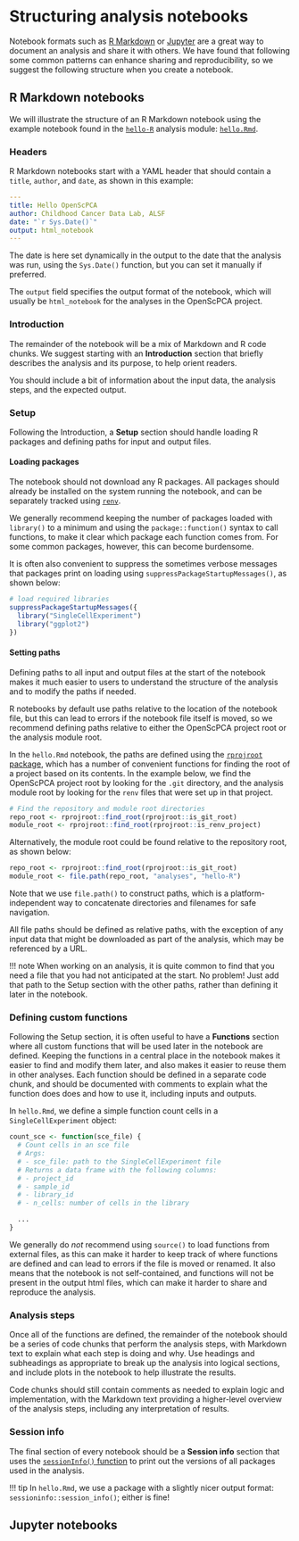 # Structuring analysis notebooks

Notebook formats such as [R Markdown](https://rmarkdown.rstudio.com/index.html) or [Jupyter](https://jupyter-notebook.readthedocs.io/en/latest/) are a great way to document an analysis and share it with others.
We have found that following some common patterns can enhance sharing and reproducibility, so we suggest the following structure when you create a notebook.


## R Markdown notebooks

We will illustrate the structure of an R Markdown notebook using the example notebook found in the [`hello-R`](https://github.com/AlexsLemonade/OpenScPCA-analysis/tree/main/analyses/hello-R) analysis module: [`hello.Rmd`](https://github.com/AlexsLemonade/OpenScPCA-analysis/tree/main/analyses/hello-R/hello.Rmd).


### Headers

R Markdown notebooks start with a YAML header that should contain a `title`, `author`, and `date`, as shown in this example:

```yaml
---
title: Hello OpenScPCA
author: Childhood Cancer Data Lab, ALSF
date: "`r Sys.Date()`"
output: html_notebook
---
```

The date is here set dynamically in the output to the date that the analysis was run, using the `Sys.Date()` function, but you can set it manually if preferred.

The `output` field specifies the output format of the notebook, which will usually be `html_notebook` for the analyses in the OpenScPCA project.


### Introduction

The remainder of the notebook will be a mix of Markdown and R code chunks.
We suggest starting with an **Introduction** section that briefly describes the analysis and its purpose, to help orient readers.

You should include a bit of information about the input data, the analysis steps, and the expected output.


### Setup

Following the Introduction, a **Setup** section should handle loading R packages and defining paths for input and output files.


#### Loading packages

The notebook should not download any R packages.
All packages should already be installed on the system running the notebook, and can be separately tracked using [`renv`](../determining-requirements/determining-software-requirements.md#using-renv).

We generally recommend keeping the number of packages loaded with `library()` to a minimum and using the `package::function()` syntax to call functions, to make it clear which package each function comes from.
For some common packages, however, this can become burdensome.

It is often also convenient to suppress the sometimes verbose messages that packages print on loading using `suppressPackageStartupMessages()`, as shown below:

```r
# load required libraries
suppressPackageStartupMessages({
  library("SingleCellExperiment")
  library("ggplot2")
})
```


#### Setting paths

Defining paths to all input and output files at the start of the notebook makes it much easier to users to understand the structure of the analysis and to modify the paths if needed.

R notebooks by default use paths relative to the location of the notebook file, but this can lead to errors if the notebook file itself is moved, so we recommend defining paths relative to either the OpenScPCA project root or the analysis module root.

In the `hello.Rmd` notebook, the paths are defined using the [`rprojroot` package](https://rprojroot.r-lib.org), which has a number of convenient functions for finding the root of a project based on its contents.
In the example below, we find the OpenScPCA project root by looking for the `.git` directory, and the analysis module root by looking for the `renv` files that were set up in that project.

```r
# Find the repository and module root directories
repo_root <- rprojroot::find_root(rprojroot::is_git_root)
module_root <- rprojroot::find_root(rprojroot::is_renv_project)
```

Alternatively, the module root could be found relative to the repository root, as shown below:

```r
repo_root <- rprojroot::find_root(rprojroot::is_git_root)
module_root <- file.path(repo_root, "analyses", "hello-R")
```

Note that we use `file.path()` to construct paths, which is a platform-independent way to concatenate directories and filenames for safe navigation.

All file paths should be defined as relative paths, with the exception of any input data that might be downloaded as part of the analysis, which may be referenced by a URL.

!!! note
    When working on an analysis, it is quite common to find that you need a file that you had not anticipated at the start.
    No problem!
    Just add that path to the Setup section with the other paths, rather than defining it later in the notebook.


### Defining custom functions

Following the Setup section, it is often useful to have a **Functions** section where all custom functions that will be used later in the notebook are defined.
Keeping the functions in a central place in the notebook makes it easier to find and modify them later, and also makes it easier to reuse them in other analyses.
Each function should be defined in a separate code chunk, and should be documented with comments to explain what the function does does and how to use it, including inputs and outputs.

In `hello.Rmd`, we define a simple function count cells in a `SingleCellExperiment` object:

```r
count_sce <- function(sce_file) {
  # Count cells in an sce file
  # Args:
  # - sce_file: path to the SingleCellExperiment file
  # Returns a data frame with the following columns:
  # - project_id
  # - sample_id
  # - library_id
  # - n_cells: number of cells in the library

  ...
}
```

We generally do _not_ recommend using `source()` to load functions from external files, as this can make it harder to keep track of where functions are defined and can lead to errors if the file is moved or renamed.
It also means that the notebook is not self-contained, and functions will not be present in the output html files, which can make it harder to share and reproduce the analysis.


### Analysis steps

Once all of the functions are defined, the remainder of the notebook should be a series of code chunks that perform the analysis steps, with Markdown text to explain what each step is doing and why.
Use headings and subheadings as appropriate to break up the analysis into logical sections, and include plots in the notebook to help illustrate the results.

Code chunks should still contain comments as needed to explain logic and implementation, with the Markdown text providing a higher-level overview of the analysis steps, including any interpretation of results.


### Session info

The final section of every notebook should be a **Session info** section that uses the [`sessionInfo()` function](../determining-requirements/determining-software-requirements.md#using-sessioninfo) to print out the versions of all packages used in the analysis.

!!! tip
    In `hello.Rmd`, we use a package with a slightly nicer output format: `sessioninfo::session_info()`; either is fine!


## Jupyter notebooks
